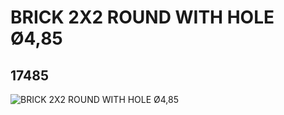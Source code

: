 # BRICK 2X2 ROUND WITH HOLE Ø4,85
## 17485
![BRICK 2X2 ROUND WITH HOLE Ø4,85](https://lc-www-live-s.legocdn.com/media/bricks/5/2/6078985.jpg)